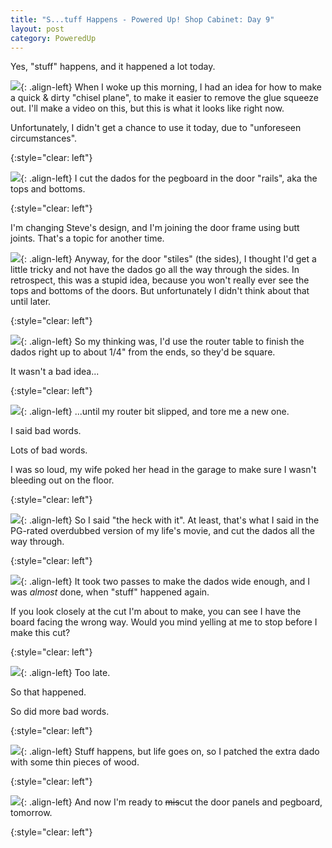 ```yaml
---
title: "S...tuff Happens - Powered Up! Shop Cabinet: Day 9"
layout: post
category: PoweredUp
---
```

Yes, "stuff" happens, and it happened a lot today.

![](/assets/images-posts/powered-up-1/powered-up-1-09-1-01.jpg){: .align-left}
When I woke up this morning, I had an idea for how to make a quick & dirty "chisel plane", to make it easier to remove the glue squeeze out. I'll make a video on this, but this is what it looks like right now.

Unfortunately, I didn't get a chance to use it today, due to "unforeseen circumstances".

{:style="clear: left"}

![](/assets/images-posts/powered-up-1/powered-up-1-09-1-02.jpg){: .align-left}
I cut the dados for the pegboard in the door "rails", aka the tops and bottoms.

{:style="clear: left"}

I'm changing Steve's design, and I'm joining the door frame using butt joints. That's a topic for another time.

![](/assets/images-posts/powered-up-1/powered-up-1-09-1-03.jpg){: .align-left}
Anyway, for the door "stiles" (the sides), I thought I'd get a little tricky and not have the dados go all the way through the sides. In retrospect, this was a stupid idea, because you won't really ever see the tops and bottoms of the doors. But unfortunately I didn't think about that until later.

{:style="clear: left"}

![](/assets/images-posts/powered-up-1/powered-up-1-09-1-04.jpg){: .align-left}
So my thinking was, I'd use the router table to finish the dados right up to about 1/4" from the ends, so they'd be square.

It wasn't a bad idea...

{:style="clear: left"}

![](/assets/images-posts/powered-up-1/powered-up-1-09-1-05.jpg){: .align-left}
...until my router bit slipped, and tore me a new one.

I said bad words.

Lots of bad words.

I was so loud, my wife poked her head in the garage to make sure I wasn't bleeding out on the floor.

{:style="clear: left"}

![](/assets/images-posts/powered-up-1/powered-up-1-09-1-06.jpg){: .align-left}
So I said "the heck with it". At least, that's what I said in the PG-rated overdubbed version of my life's movie, and cut the dados all the way through.

{:style="clear: left"}

![](/assets/images-posts/powered-up-1/powered-up-1-09-1-07.jpg){: .align-left}
It took two passes to make the dados wide enough, and I was *almost* done, when "stuff" happened again.

If you look closely at the cut I'm about to make, you can see I have the board facing the wrong way. Would you mind yelling at me to stop before I make this cut?

{:style="clear: left"}

![](/assets/images-posts/powered-up-1/powered-up-1-09-1-08.jpg){: .align-left}
Too late.

So that happened.

So did more bad words.

{:style="clear: left"}

![](/assets/images-posts/powered-up-1/powered-up-1-09-1-09.jpg){: .align-left}
Stuff happens, but life goes on, so I patched the extra dado with some thin pieces of wood.

{:style="clear: left"}

![](/assets/images-posts/powered-up-1/powered-up-1-09-1-10.jpg){: .align-left}
And now I'm ready to ~~mis~~cut the door panels and pegboard, tomorrow.

{:style="clear: left"}


